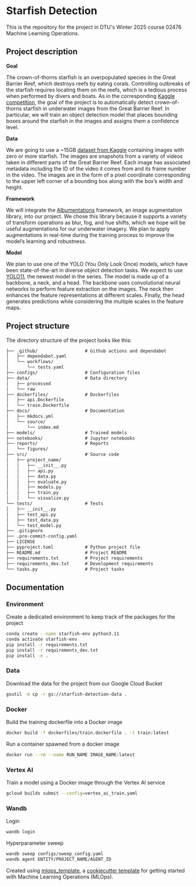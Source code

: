 # Starfish Detection
This is the repository for the project in DTU's Winter 2025 course 02476 Machine Learning Operations.

## Project description

**Goal**

The crown-of-thorns starfish is an overpopulated species in the Great Barrier Reef, which destroys reefs by eating corals. Controlling outbreaks of the starfish requires locating them on the reefs, which is a tedious process when performed by divers and boats. As in the corresponding [Kaggle competition](https://www.kaggle.com/competitions/tensorflow-great-barrier-reef/overview), the goal of the project is to automatically detect crown-of-thorns starfish in underwater images from the Great Barrier Reef. In particular, we will train an object detection model that places bounding boxes around the starfish in the images and assigns them a confidence level.

**Data**

We are going to use a ~15GB [dataset from Kaggle](https://www.kaggle.com/competitions/tensorflow-great-barrier-reef/data) containing images with zero or more starfish. The images are snapshots from a variety of videos taken in different parts of the Great Barrier Reef. Each image has associated metadata including the ID of the video it comes from and its frame number in the video. The images are in the form of a pixel coordinate corresponding to the upper left corner of a bounding box along with the box’s width and height.

**Framework**

We will integrate the [Albumentations](https://albumentations.ai) framework, an image augmentation library, into our project. We chose this library because it supports a variety of transform operations as blur, fog, and hue shifts, which we hope will be useful augmentations for our underwater imagery. We plan to apply augmentations in real-time during the training process to improve the model’s learning and robustness.

**Model**

We plan to use one of the YOLO (You Only Look Once) models, which have been state-of-the-art in diverse object detection tasks. We expect to use [YOLO11](https://docs.ultralytics.com/models/yolo11/#citations-and-acknowledgements), the newest model in the series. The model is made up of a backbone, a neck, and a head. The backbone uses convolutional neural networks to perform feature extraction on the images. The neck then enhances the feature representations at different scales. Finally, the head generates predictions while considering the multiple scales in the feature maps. 


## Project structure

The directory structure of the project looks like this:
```txt
├── .github/                  # Github actions and dependabot
│   ├── dependabot.yaml
│   └── workflows/
│       └── tests.yaml
├── configs/                  # Configuration files
├── data/                     # Data directory
│   ├── processed
│   └── raw
├── dockerfiles/              # Dockerfiles
│   ├── api.Dockerfile
│   └── train.Dockerfile
├── docs/                     # Documentation
│   ├── mkdocs.yml
│   └── source/
│       └── index.md
├── models/                   # Trained models
├── notebooks/                # Jupyter notebooks
├── reports/                  # Reports
│   └── figures/
├── src/                      # Source code
│   ├── project_name/
│   │   ├── __init__.py
│   │   ├── api.py
│   │   ├── data.py
│   │   ├── evaluate.py
│   │   ├── models.py
│   │   ├── train.py
│   │   └── visualize.py
└── tests/                    # Tests
│   ├── __init__.py
│   ├── test_api.py
│   ├── test_data.py
│   └── test_model.py
├── .gitignore
├── .pre-commit-config.yaml
├── LICENSE
├── pyproject.toml            # Python project file
├── README.md                 # Project README
├── requirements.txt          # Project requirements
├── requirements_dev.txt      # Development requirements
└── tasks.py                  # Project tasks
```

## Documentation
### Environment
Create a dedicated environment to keep track of the packages for the project
```bash
conda create --name starfish-env python3.11
conda activate starfish-env
pip install -r requirements.txt
pip install -r requirements_dev.txt
pip install -e .
```

### Data
Download the data for the project from our Google Cloud Bucket
```bash
gsutil -m cp -r gs://starfish-detection-data .
```

### Docker
Build the training dockerfile into a Docker image
```bash
docker build -f dockerfiles/train.dockerfile . -t train:latest
```
Run a container spawned from a docker image
```bash
docker run --rm --name RUN_NAME IMAGE_NAME:latest
```

### Vertex AI
Train a model using a Docker image through the Vertex AI service
```bash
gcloud builds submit --config=vertex_ai_train.yaml
```

### Wandb
Login
```bash
wandb login
```
Hyperparameter sweep
```bash
wandb sweep configs/sweep_config.yaml
wandb agent ENTITY/PROJECT_NAME/AGENT_ID
```



Created using [mlops_template](https://github.com/SkafteNicki/mlops_template),
a [cookiecutter template](https://github.com/cookiecutter/cookiecutter) for getting
started with Machine Learning Operations (MLOps).
